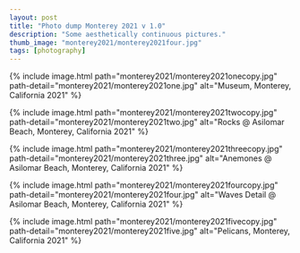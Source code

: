 ```yaml
---
layout: post
title: "Photo dump Monterey 2021 v 1.0"
description: "Some aesthetically continuous pictures."
thumb_image: "monterey2021/monterey2021four.jpg"
tags: [photography]
---
```


{% include image.html path="monterey2021/monterey2021onecopy.jpg" path-detail="monterey2021/monterey2021one.jpg" alt="Museum, Monterey, California 2021" %}

{% include image.html path="monterey2021/monterey2021twocopy.jpg" path-detail="monterey2021/monterey2021two.jpg" alt="Rocks @ Asilomar Beach, Monterey, California 2021" %}

{% include image.html path="monterey2021/monterey2021threecopy.jpg" path-detail="monterey2021/monterey2021three.jpg" alt="Anemones @ Asilomar Beach, Monterey, California 2021" %}

{% include image.html path="monterey2021/monterey2021fourcopy.jpg" path-detail="monterey2021/monterey2021four.jpg" alt="Waves Detail @ Asilomar Beach, Monterey, California 2021" %}

{% include image.html path="monterey2021/monterey2021fivecopy.jpg" path-detail="monterey2021/monterey2021five.jpg" alt="Pelicans, Monterey, California 2021" %}

